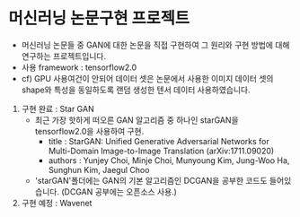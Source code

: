 # 머신러닝 논문구현 프로젝트
- 머신러닝 논문들 중 GAN에 대한 논문을 직접 구현하여 그 원리와 구현 방법에 대해 연구하는 프로젝트입니다.
- 사용 framework : tensorflow2.0
- cf) GPU 사용여건이 안되어 데이터 셋은 논문에서 사용한 이미지 데이터 셋의 shape와 특성을 동일하도록 랜덤 생성한 텐서 데이터 사용하였습니다.
1. 구현 완료 : Star GAN
    - 최근 가장 핫하게 떠오른 GAN 알고리즘 중 하나인 starGAN을 tensorflow2.0을 사용하여 구현.
      - title : StarGAN: Unified Generative Adversarial Networks for Multi-Domain Image-to-Image Translation (arXiv:1711.09020)
      - authors : Yunjey Choi, Minje Choi, Munyoung Kim, Jung-Woo Ha, Sunghun Kim, Jaegul Choo  
    - 'starGAN'폴더에는 GAN의 기본 알고리즘인 DCGAN을 공부한 코드도 들어있습니다. (DCGAN 공부에는 오픈소스 사용.)  
2. 구현 예정 : Wavenet      
